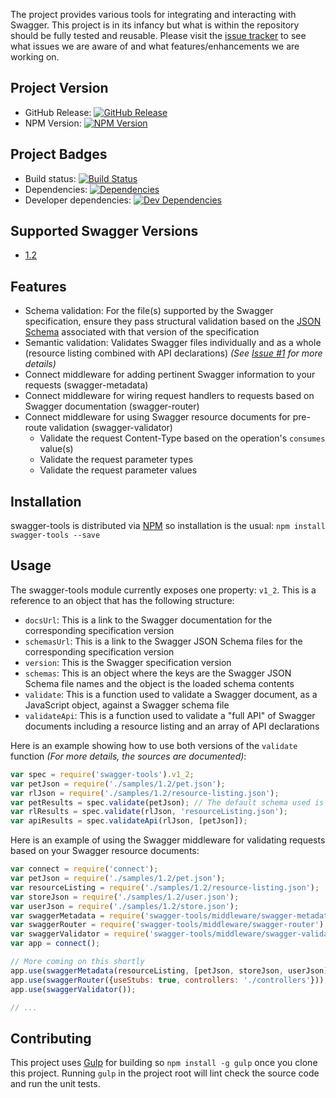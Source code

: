 The project provides various tools for integrating and interacting with Swagger.  This project is in its infancy but
what is within the repository should be fully tested and reusable.  Please visit the [issue tracker][project-issues] to
see what issues we are aware of and what features/enhancements we are working on.

## Project Version

* GitHub Release: [![GitHub Release](http://img.shields.io/github/release/apigee-127/swagger-tools.svg)](https://github.com/apigee-127/swagger-tools/releases)
* NPM Version: [![NPM Version](http://img.shields.io/npm/dm/swagger-tools.svg)](https://www.npmjs.org/package/swagger-tools)

## Project Badges

* Build status: [![Build Status](https://img.shields.io/travis/apigee-127/swagger-tools.svg)](https://travis-ci.org/apigee-127/swagger-tools)
* Dependencies: [![Dependencies](http://img.shields.io/david/apigee-127/swagger-tools.svg)](https://david-dm.org/apigee-127/swagger-tools)
* Developer dependencies: [![Dev Dependencies](http://img.shields.io/david/dev/apigee-127/swagger-tools.svg)](https://david-dm.org/apigee-127/swagger-tools#info=devDependencies&view=table)

## Supported Swagger Versions

* [1.2][swagger-docs-v1_2]

## Features

* Schema validation: For the file(s) supported by the Swagger specification, ensure they pass structural validation
based on the [JSON Schema][json-schema] associated with that version of the specification
* Semantic validation: Validates Swagger files individually and as a whole (resource listing combined with API
declarations) _(See [Issue #1](https://github.com/apigee-127/swagger-tools/issues/1) for more details)_
* Connect middleware for adding pertinent Swagger information to your requests (swagger-metadata)
* Connect middleware for wiring request handlers to requests based on Swagger documentation (swagger-router)
* Connect middleware for using Swagger resource documents for pre-route validation (swagger-validator)
    * Validate the request Content-Type based on the operation's `consumes` value(s)
    * Validate the request parameter types
    * Validate the request parameter values

## Installation

swagger-tools is distributed via [NPM][npm] so installation is the usual: `npm install swagger-tools --save`

## Usage

The swagger-tools module currently exposes one property: `v1_2`.  This is a reference to an object that has the
following structure:

* `docsUrl`: This is a link to the Swagger documentation for the corresponding specification version
* `schemasUrl`: This is a link to the Swagger JSON Schema files for the corresponding specification version
* `version`: This is the Swagger specification version
* `schemas`: This is an object where the keys are the Swagger JSON Schema file names and the object is the loaded schema
contents
* `validate`: This is a function used to validate a Swagger document, as a JavaScript object, against a Swagger schema
file
* `validateApi`: This is a function used to validate a "full API" of Swagger documents including a resource listing and
an array of API declarations

Here is an example showing how to use both versions of the `validate` function *(For more details, the sources are
documented)*:

```javascript
var spec = require('swagger-tools').v1_2;
var petJson = require('./samples/1.2/pet.json');
var rlJson = require('./samples/1.2/resource-listing.json');
var petResults = spec.validate(petJson); // The default schema used is 'apiDeclaration.json'
var rlResults = spec.validate(rlJson, 'resourceListing.json');
var apiResults = spec.validateApi(rlJson, [petJson]);
```

Here is an example of using the Swagger middleware for validating requests based on your Swagger resource documents:

```javascript
var connect = require('connect');
var petJson = require('./samples/1.2/pet.json');
var resourceListing = require('./samples/1.2/resource-listing.json');
var storeJson = require('./samples/1.2/user.json');
var userJson = require('./samples/1.2/store.json');
var swaggerMetadata = require('swagger-tools/middleware/swagger-metadata');
var swaggerRouter = require('swagger-tools/middleware/swagger-router');
var swaggerValidator = require('swagger-tools/middleware/swagger-validator');
var app = connect();

// More coming on this shortly
app.use(swaggerMetadata(resourceListing, [petJson, storeJson, userJson]));
app.use(swaggerRouter({useStubs: true, controllers: './controllers'}));
app.use(swaggerValidator());

// ...
```

## Contributing

This project uses [Gulp][gulp] for building so `npm install -g gulp` once you clone this project.  Running `gulp` in the
project root will lint check the source code and run the unit tests.

[gulp]: http://gulpjs.com/
[json-schema]: http://json-schema.org/
[npm]: https://www.npmjs.org/
[project-issues]: https://github.com/apigee/swagger-tools/issues
[swagger]: https://helloreverb.com/developers/swagger
[swagger-docs-v1_2]: https://github.com/wordnik/swagger-spec/blob/master/versions/1.2.md
